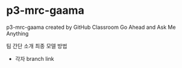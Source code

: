 # p3-mrc-gaama
p3-mrc-gaama created by GitHub Classroom
Go Ahead and Ask Me Anything

팀 간단 소개
최종 모델 방법
+ 각자 branch link
